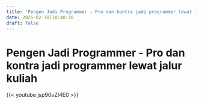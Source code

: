 ```yaml
---
title: 'Pengen Jadi Programmer - Pro dan kontra jadi programmer lewat jalur kuliah'
date: 2025-02-18T18:40:10
draft: false
---
```


# Pengen Jadi Programmer - Pro dan kontra jadi programmer lewat jalur kuliah

{{< youtube jsp90vZI4E0 >}}
